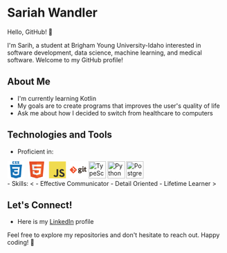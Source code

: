 # Sariah Wandler

Hello, GitHub! 👋

I'm Sarih, a student at Brigham Young University-Idaho interested in software development, data science, machine learning, and medical software. Welcome to my GitHub profile!

## About Me

- I'm currently learning Kotlin
- My goals are to create programs that improves the user's quality of life
- Ask me about how I decided to switch from healthcare to computers

## Technologies and Tools

- Proficient in: 
<div>
    <img src="https://github.com/devicons/devicon/blob/master/icons/css3/css3-plain-wordmark.svg"  title="CSS3" alt="CSS" width="40" height="40"/>&nbsp;
    <img src="https://github.com/devicons/devicon/blob/master/icons/html5/html5-original.svg" title="HTML5" alt="HTML" width="40" height="40"/>&nbsp;
    <img src="https://github.com/devicons/devicon/blob/master/icons/javascript/javascript-original.svg" title="JavaScript" alt="JavaScript" width="40" height="40"/>&nbsp;
    <img src="https://github.com/devicons/devicon/blob/master/icons/git/git-original-wordmark.svg" title="Git" **alt="Git" width="40" height="40"/>
  <img src="https://cdn.jsdelivr.net/gh/devicons/devicon@latest/icons/typescript/typescript-original.svg" title="TypeScript" width="40" height="40"/>
  <img src="https://cdn.jsdelivr.net/gh/devicons/devicon@latest/icons/python/python-original.svg" title="Python" width="40" height="40"/>
  <img src="https://cdn.jsdelivr.net/gh/devicons/devicon@latest/icons/postgresql/postgresql-original.svg" title="PostgreSQL" width="40" height="40"/>
</div>
- Skills: <
    - Effective Communicator
    - Detail Oriented
    - Lifetime Learner
    >

## Let's Connect!

- Here is my [LinkedIn](https://www.linkedin.com/in/sariah-wandler-4670b7241/) profile

Feel free to explore my repositories and don't hesitate to reach out. Happy coding! 🚀
